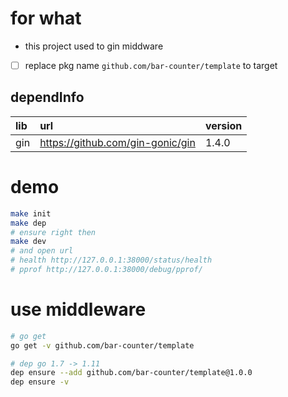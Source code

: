 
# for what

- this project used to gin middware
- [ ] replace pkg name `github.com/bar-counter/template` to target

## dependInfo

| lib | url | version |
|:-----|:-----|:-----|
| gin | https://github.com/gin-gonic/gin | 1.4.0 |

# demo

```bash
make init
make dep
# ensure right then
make dev
# and open url
# health http://127.0.0.1:38000/status/health
# pprof http://127.0.0.1:38000/debug/pprof/
```

# use middleware

```bash
# go get
go get -v github.com/bar-counter/template

# dep go 1.7 -> 1.11
dep ensure --add github.com/bar-counter/template@1.0.0
dep ensure -v
```

